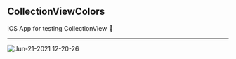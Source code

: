 ## CollectionViewColors


 iOS App for testing CollectionView 📱
 
 ***
 ![Jun-21-2021 12-20-26](https://user-images.githubusercontent.com/2387874/122802618-2bad5900-d28b-11eb-92af-72ffc5c22c22.gif)
